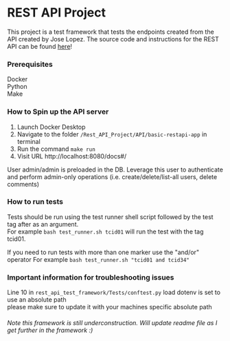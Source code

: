 # REST API Project 

This project is a test framework that tests the endpoints created from
the API created by Jose Lopez. The source code and instructions for the REST API can be found
[here](https://github.com/jllopez/basic-restapi-app)!

### Prerequisites
Docker \
Python \
Make

### How to Spin up the API server
1. Launch Docker Desktop
2. Navigate to the folder `/Rest_API_Project/API/basic-restapi-app` in terminal
3. Run the command `make run`
4. Visit URL http://localhost:8080/docs#/

User admin/admin is preloaded in the DB. Leverage this user to authenticate and perform admin-only operations 
(i.e. create/delete/list-all users, delete comments)

### How to run tests
Tests should be run using the test runner shell script followed by the test tag after as an argument. \
For example `bash test_runner.sh tcid01` will run the test with the tag tcid01. 

If you need to run tests with more than one marker use the "and/or" operator
For example `bash test_runner.sh "tcid01 and tcid34"`

### Important information for troubleshooting issues
Line 10 in `rest_api_test_framework/Tests/conftest.py` load dotenv is set to use an absolute path \
please make sure to update it with your machines specific absolute path

 ###### Note this framework is still underconstruction. Will update readme file as I get further in the framework :)
